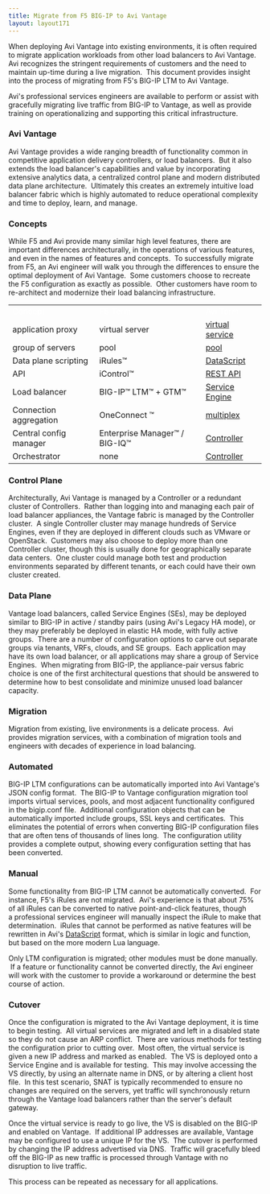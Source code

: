 ```yaml
---
title: Migrate from F5 BIG-IP to Avi Vantage
layout: layout171
---
```

When deploying Avi Vantage into existing environments, it is often required to migrate application workloads from other load balancers to Avi Vantage.  Avi recognizes the stringent requirements of customers and the need to maintain up-time during a live migration.  This document provides insight into the process of migrating from F5's BIG-IP LTM to Avi Vantage.

Avi's professional services engineers are available to perform or assist with gracefully migrating live traffic from BIG-IP to Vantage, as well as provide training on operationalizing and supporting this critical infrastructure.

### Avi Vantage

Avi Vantage provides a wide ranging breadth of functionality common in competitive application delivery controllers, or load balancers.  But it also extends the load balancer's capabilities and value by incorporating extensive analytics data, a centralized control plane and modern distributed data plane architecture.  Ultimately this creates an extremely intuitive load balancer fabric which is highly automated to reduce operational complexity and time to deploy, learn, and manage.

### Concepts

While F5 and Avi provide many similar high level features, there are important differences architecturally, in the operations of various features, and even in the names of features and concepts.  To successfully migrate from F5, an Avi engineer will walk you through the differences to ensure the optimal deployment of Avi Vantage.  Some customers choose to recreate the F5 configuration as exactly as possible.  Other customers have room to re-architect and modernize their load balancing infrastructure.

<table class=" table table-bordered table-hover">  
<tbody>          
<tr>    
<td><span style="color: white; font-size: medium;">Concept</span></td>
<td><span style="color: white; font-size: medium;">F5 Term</span></td>
<td><span style="color: white; font-size: medium;">Avi Term</span></td>
</tr>
<tr>    
<td>application proxy</td>
<td>virtual server</td>
<td><a href="{% vpath %}/architectural-overview/applications/virtual-services/create-virtual-service/">virtual service</a></td>
</tr>
<tr>    
<td>group of servers</td>
<td>pool</td>
<td><a href="{% vpath %}/architectural-overview/applications/pools/">pool</a></td>
</tr>
<tr>    
<td>Data plane scripting</td>
<td>iRules™</td>
<td><a href="{% vpath %}/datascript-guide/">DataScript</a></td>
</tr>
<tr>    
<td>API</td>
<td>iControl™</td>
<td><a href="/docs/latest/api-guide/overview.html">REST API</a></td>
</tr>
<tr>    
<td>Load balancer</td>
<td>BIG-IP™ LTM™ + GTM™</td>
<td><a href="{% vpath %}/architectural-overview/">Service Engine</a></td>
</tr>
<tr>    
<td>Connection aggregation</td>
<td>OneConnect ™</td>
<td><a href="{% vpath %}/connection-multiplex/">multiplex</a></td>
</tr>
<tr>    
<td>Central config manager</td>
<td>Enterprise Manager™ / BIG-IQ™</td>
<td><a href="{% vpath %}/architectural-overview/">Controller</a></td>
</tr>
<tr>    
<td>Orchestrator</td>
<td>none</td>
<td><a href="{% vpath %}/architectural-overview/">Controller</a></td>
</tr>
</tbody>
</table> 

### Control Plane

Architecturally, Avi Vantage is managed by a Controller or a redundant cluster of Controllers.  Rather than logging into and managing each pair of load balancer appliances, the Vantage fabric is managed by the Controller cluster.  A single Controller cluster may manage hundreds of Service Engines, even if they are deployed in different clouds such as VMware or OpenStack.  Customers may also choose to deploy more than one Controller cluster, though this is usually done for geographically separate data centers.  One cluster could manage both test and production environments separated by different tenants, or each could have their own cluster created.

### Data Plane

Vantage load balancers, called Service Engines (SEs), may be deployed similar to BIG-IP in active / standby pairs (using Avi's Legacy HA mode), or they may preferably be deployed in elastic HA mode, with fully active groups.  There are a number of configuration options to carve out separate groups via tenants, VRFs, clouds, and SE groups.  Each application may have its own load balancer, or all applications may share a group of Service Engines.  When migrating from BIG-IP, the appliance-pair versus fabric choice is one of the first architectural questions that should be answered to determine how to best consolidate and minimize unused load balancer capacity.

### Migration

Migration from existing, live environments is a delicate process.  Avi provides migration services, with a combination of migration tools and engineers with decades of experience in load balancing.

### Automated

BIG-IP LTM configurations can be automatically imported into Avi Vantage's JSON config format.  The BIG-IP to Vantage configuration migration tool imports virtual services, pools, and most adjacent functionality configured in the bigip.conf file.  Additional configuration objects that can be automatically imported include groups, SSL keys and certificates.  This eliminates the potential of errors when converting BIG-IP configuration files that are often tens of thousands of lines long.  The configuration utility provides a complete output, showing every configuration setting that has been converted.

### Manual

Some functionality from BIG-IP LTM cannot be automatically converted.  For instance, F5's iRules are not migrated.  Avi's experience is that about 75% of all iRules can be converted to native point-and-click features, though a professional services engineer will manually inspect the iRule to make that determination.  iRules that cannot be performed as native features will be rewritten in Avi's <a href="{% vpath %}/datascript-guide/">DataScript</a> format, which is similar in logic and function, but based on the more modern Lua language.

Only LTM configuration is migrated; other modules must be done manually.  If a feature or functionality cannot be converted directly, the Avi engineer will work with the customer to provide a workaround or determine the best course of action.

### Cutover

Once the configuration is migrated to the Avi Vantage deployment, it is time to begin testing.  All virtual services are migrated and left in a disabled state so they do not cause an ARP conflict.  There are various methods for testing the configuration prior to cutting over.  Most often, the virtual service is given a new IP address and marked as enabled.  The VS is deployed onto a Service Engine and is available for testing.  This may involve accessing the VS directly, by using an alternate name in DNS, or by altering a client host file.  In this test scenario, SNAT is typically recommended to ensure no changes are required on the servers, yet traffic will synchronously return through the Vantage load balancers rather than the server's default gateway.

Once the virtual service is ready to go live, the VS is disabled on the BIG-IP and enabled on Vantage.  If additional IP addresses are available, Vantage may be configured to use a unique IP for the VS.  The cutover is performed by changing the IP address advertised via DNS.  Traffic will gracefully bleed off the BIG-IP as new traffic is processed through Vantage with no disruption to live traffic.

This process can be repeated as necessary for all applications.

 

 
